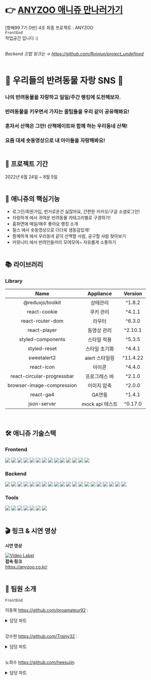 # 👉 <a href='https://anyzoo.co.kr/'>ANYZOO 애니쥬 만나러가기 </a>
[항해99 7기 D반] 4조 최종 프로젝트 : ANYZOO <br/>
<code>FrontEnd </code> 작업공간 입니다 :) <br/> <br/>

<i>Backend 깃헙 링크는 →  https://github.com/Rojojun/project_undefined </i>
<br/> <br/>

<h1>🐶 우리들의 반려동물 자랑 SNS 🐶</h1>

### **나의 반려동물을 자랑하고 일일/주간 랭킹에 도전해보자.**

### **반려동물을 키우면서 가지는 꿀팁들을 우리 같이 공유해봐요!**

### **혼자서 산책은 그만! 산책메이트와 함께 하는 우리동네 산책!**

### **요즘 대세 숏동영상으로 내 아이들을 자랑해봐요!**  <br/><br/>

<h2>📆 프로젝트 기간 </h2>

2022년 6월 24일 ~ 8월 5일<br/><br/>

## 🎯 애니쥬의 핵심기능
- 로그인/회원가입, 번거로운건 싫잖아요, 간편한 카카오/구글 소셜로그인!
- 자랑하개 에서 귀여운 반려동물 카테고리별로 구경하기!
- 홈화면에 매일/매주 좋아요 랭킹 소개
- 릴스 에서 숏동영상으로 더더욱 생동감있게!
- 함께하개 에서 우리동네 같이 산책할 사람, 공구할 사람 찾아보기
- 커뮤니티 에서 반려인들끼리 모여모여~ 자유롭게 소통하기
<br/><br/>

<h2>📚 라이브러리 </h2>

### Library

|           Name            |      Appliance       | Version  |		
| :-----------------------: | :------------------: | :------: |		
| @reduxjs/toolkit | 상태관리 | ^1.8.2 |		
| react-cookie | 쿠키 관리 | ^4.1.1 |		
| react-router-dom | 라우터 | ^6.3.0 |		
| react-player | 동영상 관리 | ^2.10.1 |		
| styled-components | 스타일 적용 | ^5.3.5 |		
| styled-reset | 스타일 초기화 | ^4.4.1 |		
| sweetalert2 | alert 스타일링 | ^11.4.22 |		
| react-icon | 아이콘 | ^4.4.0 |		
| react-circular-progressbar | 프로그레스 바 | ^2.1.0 |		
| browser-image-compression | 이미지 압축 | ^2.0.0 |		
| react-ga4 | GA연동 | ^1.4.1 |		
| json-server | mock api 테스트 | ^0.17.0 |	

<br/>

## 🛠️ 애니쥬 기술스택
### Frontend
<img src="https://img.shields.io/badge/VS Code-007ACC?style=for-the-badge&logo=visualstudiocode&logoColor=white"> <img src="https://img.shields.io/badge/JavaScript-F7DF1E?style=for-the-badge&logo=javascript&logoColor=white"> <img src="https://img.shields.io/badge/React-61DAFB?style=for-the-badge&logo=React&logoColor=white"> <img src="https://img.shields.io/badge/Redux Toolkit-764ABC?style=for-the-badge&logo=Redux&logoColor=white"> <img src="https://img.shields.io/badge/Axios-0088CC?style=for-the-badge&logo=&logoColor=white"> <img src="https://img.shields.io/badge/Styled Components-DB7093?style=for-the-badge&logo=styledcomponents&logoColor=white"> <img src="https://img.shields.io/badge/Styled Reset-DB7093?style=for-the-badge&logo=styledcomponents&logoColor=white"> <img src="https://img.shields.io/badge/Json Server-000000?style=for-the-badge&logo=json&logoColor=white"> <img src="https://img.shields.io/badge/PWA-5a0Fc8?style=for-the-badge&logo=pwa&logoColor=white"> <img src="https://img.shields.io/badge/React GA4-FF4154?style=for-the-badge&logo=reactquery&logoColor=white"> <img src="https://img.shields.io/badge/react player-61dafb?style=for-the-badge&logo=react&logoColor=white"> <img src="https://img.shields.io/badge/sweetalert2-ff61f6?style=for-the-badge&logo=observable&logoColor=white"> <img src="https://img.shields.io/badge/react cookie-09d3ac?style=for-the-badge&logo=react&logoColor=white"> <img src="https://img.shields.io/badge/CSS-1572b6?style=for-the-badge&logo=css3&logoColor=white">

### Backend
<img src="https://img.shields.io/badge/InteliJ IDEA-000000?style=for-the-badge&logo=IntelliJIDEA&logoColor=white"> <img src="https://img.shields.io/badge/java-c01818?style=for-the-badge&logo=coffeescript&logoColor=white"> <img src="https://img.shields.io/badge/spring boot-6DB33f?style=for-the-badge&logo=springboot&logoColor=white"> <img src="https://img.shields.io/badge/spring security-6db33f?style=for-the-badge&logo=springsecurity&logoColor=white"> <img src="https://img.shields.io/badge/mysql-4479a1?style=for-the-badge&logo=mysql&logoColor=white"> <img src="https://img.shields.io/badge/JWT-000000?style=for-the-badge&logo=jsonwebtokens&logoColor=white"> <img src="https://img.shields.io/badge/hibernate-59666c?style=for-the-badge&logo=hibernate&logoColor=white"> <img src="https://img.shields.io/badge/WebSocket-010101?style=for-the-badge&logo=socket.io&logoColor=white"> <img src="https://img.shields.io/badge/STOMP-red?style=for-the-badge&logo=&logoColor=white"> <img src="https://img.shields.io/badge/Amazon s3-569a31?style=for-the-badge&logo=amazons3&logoColor=white"> <img src="https://img.shields.io/badge/Amazon ec2-ff9900?style=for-the-badge&logo=amazonec2&logoColor=white"> <img src="https://img.shields.io/badge/Codedeploy-00485B?style=for-the-badge&logo=keepassxc&logoColor=white"> <img src="https://img.shields.io/badge/github actions-2088ff?style=for-the-badge&logo=githubactions&logoColor=white"> <img src="https://img.shields.io/badge/reds-dc382d?style=for-the-badge&logo=redis&logoColor=white"> <img src="https://img.shields.io/badge/ffmpeg-007808?style=for-the-badge&logo=ffmpeg&logoColor=white"> <img src="https://img.shields.io/badge/coolsms-55c2e1?style=for-the-badge&logo=&logoColor=white"> <img src="https://img.shields.io/badge/nginx-009639?style=for-the-badge&logo=nginx&logoColor=white"> <img src="https://img.shields.io/badge/amazon rds-527fff?style=for-the-badge&logo=amazonrds&logoColor=white"> <img src="https://img.shields.io/badge/Route53-4053d6?style=for-the-badge&logo=amazonaws&logoColor=white"> <img src="https://img.shields.io/badge/ubuntu-e95420?style=for-the-badge&logo=ubuntu&logoColor=white">

### Tools
<img src="https://img.shields.io/badge/gradle-02303a?style=for-the-badge&logo=gradle&logoColor=white"> <img src="https://img.shields.io/badge/figma-f24e1e?style=for-the-badge&logo=figma&logoColor=white"> <img src="https://img.shields.io/badge/notion-000000?style=for-the-badge&logo=notion&logoColor=white"> <img src="https://img.shields.io/badge/git-f05032?style=for-the-badge&logo=git&logoColor=white"> <img src="https://img.shields.io/badge/github-181717?style=for-the-badge&logo=github&logoColor=white"> <img src="https://img.shields.io/badge/sourcetree-0052cc?style=for-the-badge&logo=sourcetree&logoColor=white"> <img src="https://img.shields.io/badge/GitKraken-179287?style=for-the-badge&logo=GitKraken&logoColor=white"> 
<br/><br/>

<h2> 🎬 링크 & 시연 영상 </h2>
<b> 시연 영상 </b> <br/>

[![Video Label](http://img.youtube.com/vi/8qhIXyAGBjg/0.jpg)](https://youtu.be/8qhIXyAGBjg)
<br/>
<b> 접속 링크 </b> <br/>
https://anyzoo.co.kr/
<br/><br/>

<h2>🤗 팀원 소개 </h2>

<code>FrontEnd </code><br/>

이동복 https://github.com/proamateur92 : 
<details>
<summary>담당 파트</summary>
<div markdown="1">
  1) 도메인 구매 및 route 53 연결 <br/>
  2) S3버킷, cloudfront 연동 <br/>
  3) 인증서 발급 <br/>
  4) https 연결 설정 <br/>
  5) cloud front 배포 <br/>
  6) Github action CI/CD 연동 <br/>
  7) 프로젝트 기본 세팅 <br/>
  8) 회원가입, 회원정보 찾기, 회원정보 수정 기능 & CSS<br/>
  9) 로그인, 소셜 로그인  기능 & CSS <br/>
  10) 마이페이지 기능 & CSS <br/>
  11) 사진 업로드, 사진 미리보기 <br/>
  12) 이미지 리사이징 <br/>
  13) 팔로우, 팔로잉 기능<br/><br/>
  
</div>
</details>

<br/>

강수현 https://github.com/Trainy32 : 
<details>
<summary>담당 파트</summary>
<div markdown="1">
  1) 홈 화면 / 랭킹 기능 & CSS <br/>
  2) 자랑하개 리스트 페이지 기능 & CSS <br/>
  3) 커뮤니티/함께하개 리스트페이지 기능 & CSS <br/>
  4) 릴스 CRUD 기능 & CSS <br/>
  5) 공지사항/포토 캐러셀 <br/>
  6) 하단 메뉴 내비게이션바 기능 & CSS <br/>
  7) 댓글/대댓글 CRUD 기능 & CSS <br/>
  8) PWA 셋팅 <br/>
  9) GA4 연결 <br/> <br/>
  </div>
</details>
<br/>

노희수 https://github.com/heesujin:
<details>
<summary>담당 파트</summary>
<div markdown="1">
  1) 자랑하개 CRUD 기능 & CSS <br/>
  2) 커뮤니티 CRUD 기능 & CSS <br/>
  3) 함께하개 CRUD 기능 & CSS <br/>
  4) Formdata이용해 사진 올리기 <br/>
  5) 이미지 리사이징
  </div>
</details>


  


  
  
